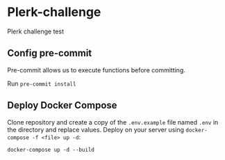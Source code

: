 # Plerk-challenge
Plerk challenge test

Config pre-commit
-----------------

Pre-commit allows us to execute functions before committing.

Run ``pre-commit install``

Deploy Docker Compose
----------------------

Clone repository and create a copy of the `.env.example` file named `.env` in the directory 
and replace values. Deploy on your server using `docker-compose -f <file> up -d`:

~~~~
docker-compose up -d --build
~~~~
